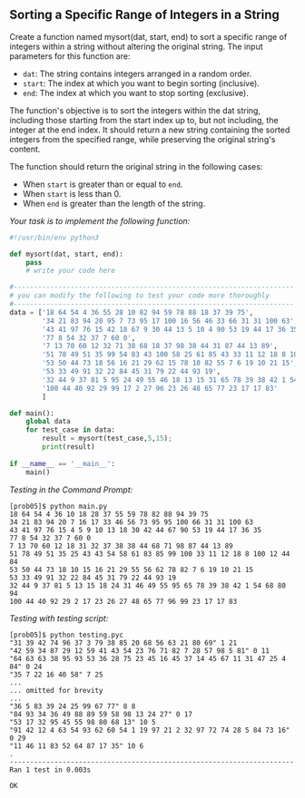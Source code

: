 ## Sorting a Specific Range of Integers in a String

Create a function named mysort(dat, start, end) to sort a specific range of integers within a string without altering the original string. The input parameters for this function are:

- `dat`: The string contains integers arranged in a random order.
- `start`: The index at which you want to begin sorting (inclusive).
- `end`: The index at which you want to stop sorting (exclusive).

The function's objective is to sort the integers within the dat string, including those starting from the start index up to, but not including, the integer at the end index. It should return a new string containing the sorted integers from the specified range, while preserving the original string's content.

The function should return the original string in the following cases:
- When `start` is greater than or equal to `end`.
- When `start` is less than 0.
- When `end` is greater than the length of the string.

*Your task is to implement the following function:*
```python
#!/usr/bin/env python3

def mysort(dat, start, end):
    pass
    # write your code here

#---------------------------------------------------------------------
# you can modify the following to test your code more thoroughly
#---------------------------------------------------------------------
data = ['18 64 54 4 36 55 28 10 82 94 59 78 88 18 37 39 75', 
        '34 21 83 94 20 95 7 73 95 17 100 16 56 46 33 66 31 31 100 63', 
        '43 41 97 76 15 42 18 67 9 30 44 13 5 10 4 90 53 19 44 17 36 35', 
        '77 8 54 32 37 7 60 0', 
        '7 13 70 60 12 32 71 38 68 18 37 98 38 44 31 87 44 13 89', 
        '51 78 49 51 35 99 54 83 43 100 58 25 61 85 43 33 11 12 18 8 100 12 44 84', 
        '53 50 44 73 18 56 16 21 29 62 15 78 10 82 55 7 6 19 10 21 15', 
        '53 33 49 91 32 22 84 45 31 79 22 44 93 19', 
        '32 44 9 37 81 5 95 24 49 55 46 18 13 15 31 65 78 39 38 42 1 54 68 80 94', 
        '100 44 40 92 29 99 17 2 27 96 23 26 48 65 77 23 17 17 83'
        ]

def main():
    global data
    for test_case in data:
        result = mysort(test_case,5,15);
        print(result)
        
if __name__ == '__main__':
    main()
```

*Testing in the Command Prompt:*
```shell
[prob05]$ python main.py 
18 64 54 4 36 10 18 28 37 55 59 78 82 88 94 39 75
34 21 83 94 20 7 16 17 33 46 56 73 95 95 100 66 31 31 100 63
43 41 97 76 15 4 5 9 10 13 18 30 42 44 67 90 53 19 44 17 36 35
77 8 54 32 37 7 60 0
7 13 70 60 12 18 31 32 37 38 38 44 68 71 98 87 44 13 89
51 78 49 51 35 25 43 43 54 58 61 83 85 99 100 33 11 12 18 8 100 12 44 84
53 50 44 73 18 10 15 16 21 29 55 56 62 78 82 7 6 19 10 21 15
53 33 49 91 32 22 84 45 31 79 22 44 93 19
32 44 9 37 81 5 13 15 18 24 31 46 49 55 95 65 78 39 38 42 1 54 68 80 94
100 44 40 92 29 2 17 23 26 27 48 65 77 96 99 23 17 17 83
```

*Testing with testing script:*
```shell
[prob05]$ python testing.pyc
"31 39 42 74 96 37 3 79 38 85 20 68 56 63 21 80 69" 1 21
"42 59 34 87 29 12 59 41 43 54 23 76 71 82 7 28 57 98 5 81" 0 11
"64 63 63 38 95 93 53 36 28 75 23 45 16 45 37 14 45 67 11 31 47 25 4 84" 0 24
"35 7 22 16 40 58" 7 25
...
... omitted for brevity
... 
"36 5 83 39 24 25 99 67 77" 8 8
"84 93 34 36 49 88 89 59 58 98 13 24 27" 0 17
"53 17 32 95 45 55 98 80 68 13" 10 5
"91 42 12 4 63 54 93 62 60 54 1 19 97 21 2 32 97 72 74 28 5 84 73 16" 0 29
"11 46 11 83 52 64 87 17 35" 10 6
.
----------------------------------------------------------------------
Ran 1 test in 0.003s

OK
```

